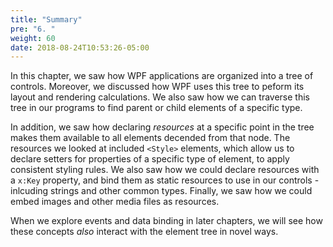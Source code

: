 ```yaml
---
title: "Summary"
pre: "6. "
weight: 60
date: 2018-08-24T10:53:26-05:00
---
```


In this chapter, we saw how WPF applications are organized into a tree of controls.  Moreover, we discussed how WPF uses this tree to peform its layout and rendering calculations.  We also saw how we can traverse this tree in our programs to find parent or child elements of a specific type.  

In addition, we saw how declaring _resources_ at a specific point in the tree makes them available to all elements decended from that node.  The resources we looked at included `<Style>` elements, which allow us to declare setters for properties of a specific type of element, to apply consistent styling rules.  We also saw how we could declare resources with a `x:Key` property, and bind them as static resources to use in our controls - inlcuding strings and other common types.  Finally, we saw how we could embed images and other media files as resources.

When we explore events and data binding in later chapters, we will see how these concepts _also_ interact with the element tree in novel ways.